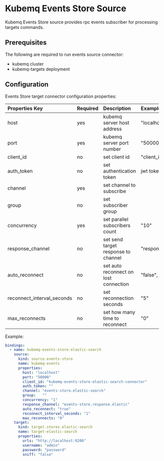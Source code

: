 # Kubemq Events Store Source

Kubemq Events Store source provides rpc events subscriber for processing targets commands.

## Prerequisites
The following are required to run events source connector:

- kubemq cluster
- kubemq-targets deployment


## Configuration

Events Store target connector configuration properties:

| Properties Key             | Required | Description                           | Example            |
|:---------------------------|:---------|:--------------------------------------|:-------------------|
| host                       | yes      | kubemq server host address            | "localhost         |
| port                       | yes      | kubemq server port number             | "50000"            |
| client_id                  | no       | set client id                         | "client_id"        |
| auth_token                 | no       | set authentication token              | jwt token          |
| channel                    | yes      | set channel to subscribe              |                    |
| group                      | no       | set subscriber group                  |                    |
| concurrency                | yes      | set parallel subscribers count        | "10"               |
| response_channel             | no       | set send target response to channel   | "response.channel" |
| auto_reconnect             | no       | set auto reconnect on lost connection | "false", "true"    |
| reconnect_interval_seconds | no       | set reconnection seconds              | "5"                |
| max_reconnects             | no       | set how many time to reconnect        | "0"                |






Example:

```yaml
bindings:
  - name: kubemq-events-store-elastic-search
    source:
      kind: source.events-store
      name: kubemq-events
      properties:
        host: "localhost"
        port: "50000"
        client_id: "kubemq-events-store-elastic-search-connector"
        auth_token: ""
        channel: "events-store.elastic-search"
        group:   ""
        concurrency: "1"
        response_channel: "events-store.response.elastic"
        auto_reconnect: "true"
        reconnect_interval_seconds: "1"
        max_reconnects: "0"
    target:
      kind: target.stores.elastic-search
      name: target-elastic-search
      properties:
        urls: "http://localhost:9200"
        username: "admin"
        password: "password"
        sniff: "false"
```

